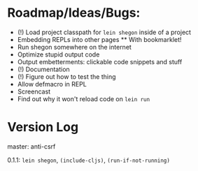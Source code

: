 # Roadmap/Ideas/Bugs:

* (!) Load project classpath for `lein shegon` inside of a project
* Embedding REPLs into other pages
** With bookmarklet!
* Run shegon somewhere on the internet
* Optimize stupid output code
* Output embetterments: clickable code snippets and stuff
* (!) Documentation
* (!) Figure out how to test the thing
* Allow defmacro in REPL
* Screencast
* Find out why it won't reload code on `lein run`

# Version Log

master:
    anti-csrf

0.1.1:
    `lein shegon`, `(include-cljs)`, `(run-if-not-running)`
